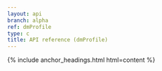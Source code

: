 ```yaml
---
layout: api
branch: alpha
ref: dmProfile
type: c
title: API reference (dmProfile)
---
```

{% include anchor_headings.html html=content %}
